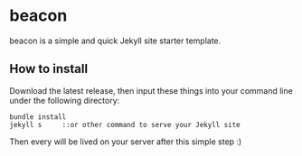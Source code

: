 # beacon
beacon is a simple and quick Jekyll site starter template.
## How to install
Download the latest release, then input these things into your command line under the following directory:
```
bundle install
jekyll s     ::or other command to serve your Jekyll site
```
Then every will be lived on your server after this simple step :)
